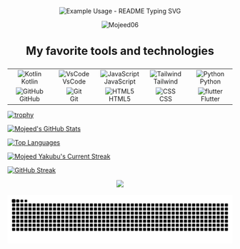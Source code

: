 <p align="center">
  <img src="https://readme-typing-svg.demolab.com/?lines=Welcome+to+my+GitHub!;I'm+Mojeed,+a+Developer!;Check+out+my+Repositories!;Hope+you+enjoy!&font=Fira%20Code&center=true&width=400&height=65&duration=4000&pause=1000" alt="Example Usage - README Typing SVG">
</p>

<p align="center"> 
  <img src="https://komarev.com/ghpvc/?username=Mojeed06&label=Profile%20views&color=0e75b6&style=flat" alt="Mojeed06" /> 
</p>

<h3 align="center" style="font-size:25px;">My favorite tools and technologies</h3>

<table align="center">
  <tr>
    <td align="center" width="96">
        <img src="https://skillicons.dev/icons?i=kotlin" alt="Kotlin" width="65" height="65" />
      <br>Kotlin
    </td>
    <td align="center" width="96">
        <img src="https://skillicons.dev/icons?i=vscode" width="48" height="48" alt="VsCode" />
      <br>VsCode
    </td>    
    <td align="center" width="96">
        <img src="https://techstack-generator.vercel.app/js-icon.svg" alt="JavaScript" width="65" height="65" />
      <br>JavaScript
    </td>
    <td align="center" width="96">
        <img src="https://skillicons.dev/icons?i=tailwind" width="48" height="48" alt="Tailwind" />
      <br>Tailwind
    </td>
    <td align="center" width="96">
        <img src="https://techstack-generator.vercel.app/python-icon.svg" alt="Python" width="65" height="65" />
      <br>Python
    </td>
  </tr>
  <tr>
    <td align="center" width="96">
        <img src="https://techstack-generator.vercel.app/github-icon.svg" alt="GitHub" width="65" height="65" />
      <br>GitHub
    </td>
    <td align="center" width="96"> 
        <img src="https://user-images.githubusercontent.com/25181517/192108372-f71d70ac-7ae6-4c0d-8395-51d8870c2ef0.png" width="48" height="48" alt="Git" />
      <br>Git
    </td>
    <td align="center" width="96">
        <img src="https://skillicons.dev/icons?i=html" width="48" height="48" alt="HTML5" />
      <br>HTML5
    </td>
    <td align="center" width="96">
        <img src="https://skillicons.dev/icons?i=css" width="48" height="48" alt="CSS" />
      <br>CSS
    </td>
    <td align="center" width="96">
        <img src="https://skillicons.dev/icons?i=flutter" width="48" height="48" alt="flutter" />
      <br>Flutter
    </td>
  </tr>
</table>

[![trophy](https://github-profile-trophy.vercel.app/?username=Mojeed06&theme=darkhub)](https://github.com/ryo-ma/github-profile-trophy)

[![Mojeed's GitHub Stats](https://bad-apple-github-readme.vercel.app/api?username=Mojeed06&show_icons=true&count_private=true&line_height=20&icon_color=00b3ff&theme=blue-green&title_color=00b3ff)](#)

[![Top Languages](https://github-readme-mwendwa.vercel.app/api/top-langs/?username=Mojeed06&layout=compact&count_private=true&theme=blue-green&title_color=00b3ff)](#)

[![Mojeed Yakubu's Current Streak](https://streak-stats.demolab.com/?user=Mojeed06&count_private=true&theme=blue-green&title_color=00b3ff)](#)

[![GitHub Streak](https://streak-stats.demolab.com?user=Mojeed06&theme=dark&hide_total_contributions=true&hide_current_streak=true)](https://git.io/streak-stats)

<p align="center">
     <img src="https://capsule-render.vercel.app/api?type=waving&color=gradient&height=100&section=footer"/>
</p>
 </div>  
  <a href="#-my-github-stats--"><img src="https://raw.githubusercontent.com/BEPb/BEPb/output/github-contribution-grid-snake.svg" alt="GitHub Streak" /></a>
